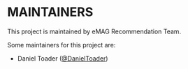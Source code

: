 # MAINTAINERS

This project is maintained by eMAG Recommendation Team.

Some maintainers for this project are:

- Daniel Toader ([@DanielToader](https://github.com/danieltoader))
